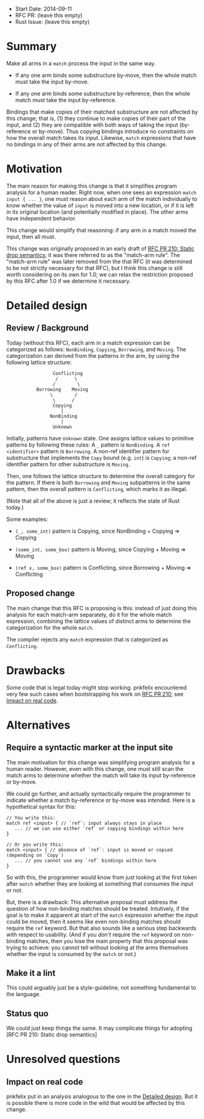 - Start Date: 2014-09-11
- RFC PR: (leave this empty)
- Rust Issue: (leave this empty)

# Summary

Make all arms in a `match` process the input in the same way.

 * If any one arm binds some substructure by-move, then the whole
   match must take the input by-move.

 * If any one arm binds some substructure by-reference, then the whole
   match must take the input by-reference.

Bindings that make copies of their matched substructure are not
affected by this change; that is, (1) they continue to make copies of
their part of the input, and (2) they are compatible with both ways of
taking the input (by-reference or by-move). Thus copying bindings
introduce no constraints on how the overall match takes its input.
Likewise, `match` expressions that have no bindings in any of their
arms are not affected by this change.

# Motivation

The main reason for making this change is that it simplifies program
analysis for a human reader.  Right now, when one sees an expression
`match input { ... }`, one must reason about each arm of the match
individually to know whether the value of `input` is moved into a new
location, or if it is left in its original location (and potentially
modified in place).  The other arms have independent behavior.

This change would simplify that reasoning: if any arm in a match moved
the input, then all must.

This change was originally proposed in an early draft of
[RFC PR 210: Static drop semantics][RFC PR 210];
it was there referred to as the "match-arm rule".  The "match-arm
rule" was later removed from the that RFC (it was determined to be not
strictly necessary for that RFC), but I think this change is still
worth considering on its own for 1.0; we can relax the restriction
proposed by this RFC after 1.0 if we determine it necessary.

# Detailed design
[Detailed design]: #detailed-design

## Review / Background

Today (without this RFC), each arm in a match expression can be categorized
as follows: `NonBinding`, `Copying`, `Borrowing`, and `Moving`.
The categorization can derived from the patterns in the arm, by
using the following lattice structure:

```
                 Conflicting
                  /      \
                 /        \
           Borrowing    Moving
                \        /
                 \      /
                 Copying
                    |
                NonBinding
                    |
                 Unknown
```

Initially, patterns have `Unknown` state.  One assigns lattice values
to primitive patterns by following these rules: A `_` pattern is
`NonBinding`.  A `ref <identifier>` pattern is `Borrowing`.  A non-ref
identifier pattern for substructure that implements the `Copy` bound
(e.g. `int`) is `Copying`; a non-ref identifier pattern for other
substructure is `Moving`.

Then, one follows the lattice structure to determine the overall
category for the pattern.  If there is both `Borrowing` and `Moving`
subpatterns in the same pattern, then the overall pattern is `Conflicting`,
which marks it as illegal.

(Note that all of the above is just a review; it reflects the state of
Rust today.)

Some examples:

 * `(_, some_int)` pattern is Copying, since
   NonBinding + Copying => Copying

 * `(some_int, some_box)` pattern is Moving, since
   Copying + Moving => Moving

 * `(ref x, some_box)` pattern is Conflicting, since
   Borrowing + Moving => Conflicting

## Proposed change

The main change that this RFC is proposing is this: instead of just
doing this analysis for each match-arm separately, do it for the whole
match expression, combining the lattice values of distinct arms to
determine the categorization for the whole `match`.

The compiler rejects any `match` expression that is categorized as
`Conflicting`.

# Drawbacks

Some code that is legal today might stop working.  pnkfelix encountered
very few such cases when bootstrapping his work on [RFC PR 210]; see [Impact on real code].


# Alternatives

## Require a syntactic marker at the input site

The main motivation for this change was simplifying program analysis
for a human reader.  However, even with this change, one must still
scan the match arms to determine whether the match will take its input
by-reference or by-move.

We could go further, and actually syntactically require the programmer
to indicate whether a match by-reference or by-move was intended.
Here is a hypothetical syntax for this:
```
// You write this:
match ref <input> { // `ref`: input always stays in place
   ... // we can use either `ref` or copying bindings within here
}

// Or you write this:
match <input> { // absence of `ref`: input is moved or copied (depending on `Copy`)
   ... // you cannot use any `ref` bindings within here
}
```

So with this, the programmer would know from just looking at the first
token after `match` whether they are looking at something that
consumes the input or not.

But, there is a drawback: This alternative proposal must address the
question of how non-binding matches should be treated.  Intutively, if
the goal is to make it apparent at start of the `match` expression
whether the input could be moved, then it seems like even non-binding
matches should require the `ref` keyword.  But that also sounds like a
serious step backwards with respect to usability. (And if you *don't*
require the `ref` keyword on non-binding matches, then you lose the
main property that this proposal was trying to achieve: you cannot
tell without looking at the arms themselves whether the input is
consumed by the `match` or not.)

## Make it a lint

This could arguably just be a style-guideline, not something
fundamental to the language.

## Status quo

We could just keep things the same.  It may complicate things for
adopting [RFC PR 210: Static drop semantics]

# Unresolved questions

## Impact on real code
[Impact on real code]: #impact-on-real-code

pnkfelix put in an analysis analogous to the one in the [Detailed
design].  But it is possible there is more code in the wild that would
be affected by this change.  

[RFC PR 210]: https://github.com/pnkfelix/rfcs/blob/fsk-nzdrop-rfc/active/0000-remove-drop-flag-and-zeroing.md